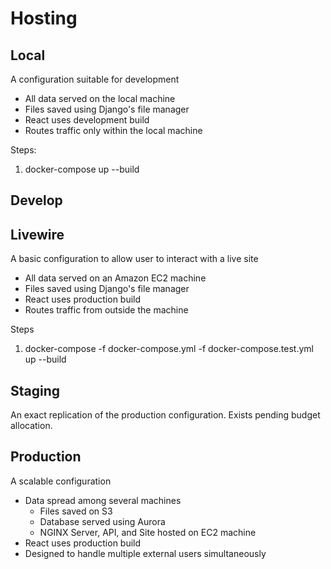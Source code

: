 # Hosting

## Local
A configuration suitable for development

- All data served on the local machine
- Files saved using Django's file manager
- React uses development build
- Routes traffic only within the local machine

Steps:
1. docker-compose up --build

## Develop

## Livewire
A basic configuration to allow user to interact with a live site
- All data served on an Amazon EC2 machine
- Files saved using Django's file manager
- React uses production build
- Routes traffic from outside the machine

Steps
1. docker-compose -f docker-compose.yml -f docker-compose.test.yml up --build

## Staging
An exact replication of the production configuration.
Exists pending budget allocation.

## Production
A scalable configuration
- Data spread among several machines
  - Files saved on S3
  - Database served using Aurora 
  - NGINX Server, API, and Site hosted on EC2 machine
- React uses production build
- Designed to handle multiple external users simultaneously
